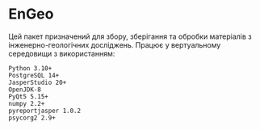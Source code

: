 # EnGeo

Цей пакет призначений для збору, зберігання та обробки матеріалів з інженерно-геологічних досліджень.
Працює у вертуальному середовищи з використанням:

    Python 3.10+
    PostgreSQL 14+
    JasperStudio 20+
    OpenJDK-8
    PyQt5 5.15+
    numpy 2.2+
    pyreportjasper 1.0.2
    psycorg2 2.9+
